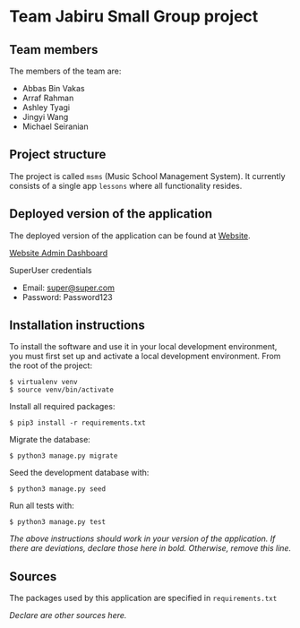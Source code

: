 # Team Jabiru Small Group project

## Team members
The members of the team are:
- Abbas Bin Vakas
- Arraf Rahman
- Ashley Tyagi
- Jingyi Wang
- Michael Seiranian

## Project structure
The project is called `msms` (Music School Management System).  It currently consists of a single app `lessons` where all functionality resides.

## Deployed version of the application
The deployed version of the application can be found at [Website](https://abbasbinvakas.pythonanywhere.com/).


[Website Admin Dashboard](https://abbasbinvakas.pythonanywhere.com/admin)

SuperUser credentials
- Email: super@super.com
- Password: Password123


## Installation instructions
To install the software and use it in your local development environment, you must first set up and activate a local development environment.  From the root of the project:

```
$ virtualenv venv
$ source venv/bin/activate
```

Install all required packages:

```
$ pip3 install -r requirements.txt
```

Migrate the database:

```
$ python3 manage.py migrate
```

Seed the development database with:

```
$ python3 manage.py seed
```

Run all tests with:
```
$ python3 manage.py test
```

*The above instructions should work in your version of the application.  If there are deviations, declare those here in bold.  Otherwise, remove this line.*

## Sources
The packages used by this application are specified in `requirements.txt`

*Declare are other sources here.*
